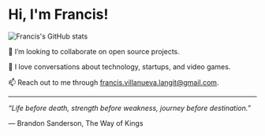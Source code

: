# Hi, I'm Francis!

![Francis's GitHub stats](https://github-readme-stats.vercel.app/api?username=FrancisLangit&show_icons=true&theme=default&hide=contribs)

🤝 I’m looking to collaborate on open source projects.

💬 I love conversations about technology, startups, and video games.

📫 Reach out to me through francis.villanueva.langit@gmail.com.

---

*“Life before death, strength before weakness, journey before destination.”*  

―  Brandon Sanderson, The Way of Kings
